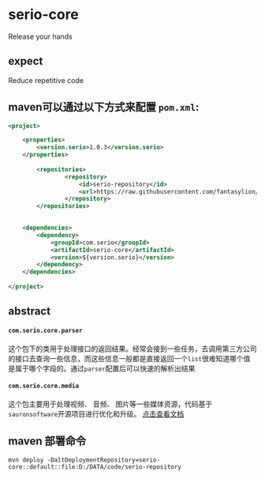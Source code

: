 # serio-core
Release your hands

## expect
Reduce repetitive code

## maven可以通过以下方式来配置 `pom.xml`:

```XML
<project>

    <properties>
        <version.serio>1.0.3</version.serio>
    </properties>
    
        <repositories>
                <repository>
                    <id>serio-repository</id>
                    <url>https://raw.githubusercontent.com/fantasylion/serio-repository/master</url>
                </repository>
        </repositories> 

        
    <dependencies>
        <dependency>
            <groupId>com.serio</groupId>
            <artifactId>serio-core</artifactId>
            <version>${version.serio}</version>
        </dependency>
    </dependencies>
    
</project>
```

## abstract

#### `com.serio.core.parser`
这个包下的类用于处理接口的返回结果。经常会接到一些任务，去调用第三方公司的接口去查询一些信息，而这些信息一般都是直接返回一个`list`很难知道哪个值是属于哪个字段的。通过`parser`配置后可以快速的解析出结果

#### `com.serio.core.media`
这个包主要用于处理视频、 音频、 图片等一些媒体资源，代码基于`sauronsoftware`开源项目进行优化和升级。
[点击查看文档](http://www.sauronsoftware.it/projects/jave/manual.php)


## maven 部署命令

```SHEEL
mvn deploy -DaltDeploymentRepository=serio-core::default::file:D:/DATA/code/serio-repository
```
